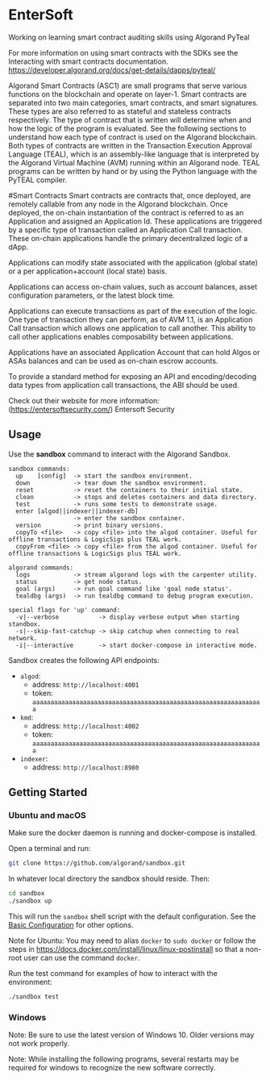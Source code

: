# EnterSoft
Working on learning smart contract auditing skills using Algorand PyTeal

For more information on using smart contracts with the SDKs see the Interacting with smart contracts documentation.
https://developer.algorand.org/docs/get-details/dapps/pyteal/

Algorand Smart Contracts (ASC1) are small programs that serve various functions on the blockchain and operate on layer-1. Smart contracts are separated into two main categories, smart contracts, and smart signatures. These types are also referred to as stateful and stateless contracts respectively. The type of contract that is written will determine when and how the logic of the program is evaluated. See the following sections to understand how each type of contract is used on the Algorand blockchain. Both types of contracts are written in the Transaction Execution Approval Language (TEAL), which is an assembly-like language that is interpreted by the Algorand Virtual Machine (AVM) running within an Algorand node. TEAL programs can be written by hand or by using the Python language with the PyTEAL compiler.

#Smart Contracts
Smart contracts are contracts that, once deployed, are remotely callable from any node in the Algorand blockchain. Once deployed, the on-chain instantiation of the contract is referred to as an Application and assigned an Application Id. These applications are triggered by a specific type of transaction called an Application Call transaction. These on-chain applications handle the primary decentralized logic of a dApp.

Applications can modify state associated with the application (global state) or a per application+account (local state) basis.

Applications can access on-chain values, such as account balances, asset configuration parameters, or the latest block time.

Applications can execute transactions as part of the execution of the logic. One type of transaction they can perform, as of AVM 1.1, is an Application Call transaction which allows one application to call another. This ability to call other applications enables composability between applications.

Applications have an associated Application Account that can hold Algos or ASAs balances and can be used as on-chain escrow accounts.

To provide a standard method for exposing an API and encoding/decoding data types from application call transactions, the ABI should be used.

Check out their website for more information: 
(https://entersoftsecurity.com/) Entersoft Security

## Usage

Use the **sandbox** command to interact with the Algorand Sandbox.

```plain
sandbox commands:
  up    [config]  -> start the sandbox environment.
  down            -> tear down the sandbox environment.
  reset           -> reset the containers to their initial state.
  clean           -> stops and deletes containers and data directory.
  test            -> runs some tests to demonstrate usage.
  enter [algod||indexer||indexer-db]
                  -> enter the sandbox container.
  version         -> print binary versions.
  copyTo <file>   -> copy <file> into the algod container. Useful for offline transactions & LogicSigs plus TEAL work.
  copyFrom <file> -> copy <file> from the algod container. Useful for offline transactions & LogicSigs plus TEAL work.

algorand commands:
  logs            -> stream algorand logs with the carpenter utility.
  status          -> get node status.
  goal (args)     -> run goal command like 'goal node status'.
  tealdbg (args)  -> run tealdbg command to debug program execution.

special flags for 'up' command:
  -v|--verbose           -> display verbose output when starting standbox.
  -s|--skip-fast-catchup -> skip catchup when connecting to real network.
  -i|--interactive       -> start docker-compose in interactive mode.
```

Sandbox creates the following API endpoints:

- `algod`:
  - address: `http://localhost:4001`
  - token: `aaaaaaaaaaaaaaaaaaaaaaaaaaaaaaaaaaaaaaaaaaaaaaaaaaaaaaaaaaaaaaaa`
- `kmd`:
  - address: `http://localhost:4002`
  - token: `aaaaaaaaaaaaaaaaaaaaaaaaaaaaaaaaaaaaaaaaaaaaaaaaaaaaaaaaaaaaaaaa`
- `indexer`:
  - address: `http://localhost:8980`

## Getting Started

### Ubuntu and macOS

Make sure the docker daemon is running and docker-compose is installed.

Open a terminal and run:

```bash
git clone https://github.com/algorand/sandbox.git
```

In whatever local directory the sandbox should reside. Then:

```bash
cd sandbox
./sandbox up
```

This will run the `sandbox` shell script with the default configuration. See the [Basic Configuration](#basic-configuration) for other options.

<!-- markdownlint-disable-file MD034 -->

Note for Ubuntu: You may need to alias `docker` to `sudo docker` or follow the steps in https://docs.docker.com/install/linux/linux-postinstall so that a non-root user can use the command `docker`.

Run the test command for examples of how to interact with the environment:

```bash
./sandbox test
```

### Windows

Note: Be sure to use the latest version of Windows 10. Older versions may not work properly.

Note: While installing the following programs, several restarts may be required for windows to recognize the new software correctly.
